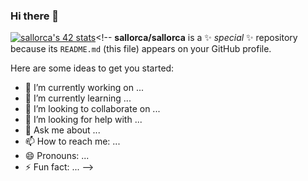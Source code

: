 ### Hi there 👋
<a href="https://github.com/JaeSeoKim/badge42"><img src="https://badge42.vercel.app/api/v2/clht9z811005408jkx0gbsl4a/stats?cursusId=58&coalitionId=216" alt="sallorca's 42 stats" /></a><!--
**sallorca/sallorca** is a ✨ _special_ ✨ repository because its `README.md` (this file) appears on your GitHub profile.

Here are some ideas to get you started:

- 🔭 I’m currently working on ...
- 🌱 I’m currently learning ...
- 👯 I’m looking to collaborate on ...
- 🤔 I’m looking for help with ...
- 💬 Ask me about ...
- 📫 How to reach me: ...
- 😄 Pronouns: ...
- ⚡ Fun fact: ...
-->
